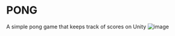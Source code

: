 # PONG
A simple pong game that keeps track of scores on Unity
![image](https://user-images.githubusercontent.com/57652233/123557137-12515480-d744-11eb-8c10-3c9a861f197d.png)
